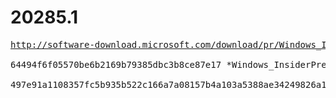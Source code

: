 # 20285.1

<pre>
<a href="http://software-download.microsoft.com/download/pr/Windows_InsiderPreview_SDK_en-us_20285_1.iso">http://software-download.microsoft.com/download/pr/Windows_InsiderPreview_SDK_en-us_20285_1.iso</a>

64494f6f05570be6b2169b79385dbc3b8ce87e17 *Windows_InsiderPreview_SDK_en-us_20285_1.iso

497e91a1108357fc5b935b522c166a7a08157b4a103a5388ae34249826a18cc9 *Windows_InsiderPreview_SDK_en-us_20285_1.iso
</pre>
